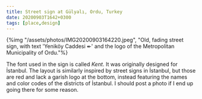 ```yaml
---
title: Street sign at Gülyalı, Ordu, Turkey
date: 20200903T1642+0300
tags: [place,design]
---
```


{%img "/assets/photos/IMG20200903164220.jpeg", 
  "Old, fading street sign, with text 'Yeniköy Caddesi ↞' and the logo of the Metropolitan Municipality of Ordu."%}

The font used in the sign is called _Kent_. It was originally designed for İstanbul. The layout is similarly inspired by street signs in İstanbul, but those are red and lack a garish logo at the bottom, instead featuring the names and color codes of the districts of İstanbul. I should post a photo if I end up going there for some reason.
